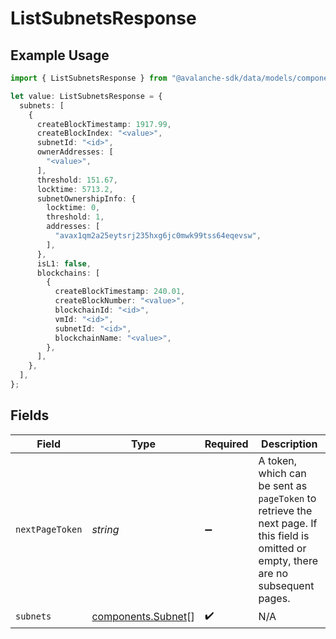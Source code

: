# ListSubnetsResponse

## Example Usage

```typescript
import { ListSubnetsResponse } from "@avalanche-sdk/data/models/components";

let value: ListSubnetsResponse = {
  subnets: [
    {
      createBlockTimestamp: 1917.99,
      createBlockIndex: "<value>",
      subnetId: "<id>",
      ownerAddresses: [
        "<value>",
      ],
      threshold: 151.67,
      locktime: 5713.2,
      subnetOwnershipInfo: {
        locktime: 0,
        threshold: 1,
        addresses: [
          "avax1qm2a25eytsrj235hxg6jc0mwk99tss64eqevsw",
        ],
      },
      isL1: false,
      blockchains: [
        {
          createBlockTimestamp: 240.01,
          createBlockNumber: "<value>",
          blockchainId: "<id>",
          vmId: "<id>",
          subnetId: "<id>",
          blockchainName: "<value>",
        },
      ],
    },
  ],
};
```

## Fields

| Field                                                                                                                                  | Type                                                                                                                                   | Required                                                                                                                               | Description                                                                                                                            |
| -------------------------------------------------------------------------------------------------------------------------------------- | -------------------------------------------------------------------------------------------------------------------------------------- | -------------------------------------------------------------------------------------------------------------------------------------- | -------------------------------------------------------------------------------------------------------------------------------------- |
| `nextPageToken`                                                                                                                        | *string*                                                                                                                               | :heavy_minus_sign:                                                                                                                     | A token, which can be sent as `pageToken` to retrieve the next page. If this field is omitted or empty, there are no subsequent pages. |
| `subnets`                                                                                                                              | [components.Subnet](../../models/components/subnet.md)[]                                                                               | :heavy_check_mark:                                                                                                                     | N/A                                                                                                                                    |